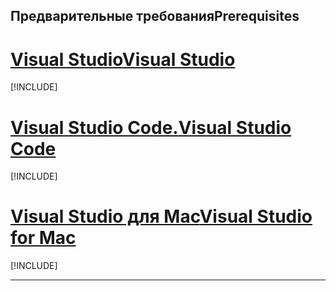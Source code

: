 ## <a name="prerequisites"></a><span data-ttu-id="bffe9-101">Предварительные требования</span><span class="sxs-lookup"><span data-stu-id="bffe9-101">Prerequisites</span></span>

# <a name="visual-studiotabvisual-studio"></a>[<span data-ttu-id="bffe9-102">Visual Studio</span><span class="sxs-lookup"><span data-stu-id="bffe9-102">Visual Studio</span></span>](#tab/visual-studio)

[!INCLUDE[](~/includes/net-core-prereqs-vs-2.2.md)]

# <a name="visual-studio-codetabvisual-studio-code"></a>[<span data-ttu-id="bffe9-103">Visual Studio Code.</span><span class="sxs-lookup"><span data-stu-id="bffe9-103">Visual Studio Code</span></span>](#tab/visual-studio-code)

[!INCLUDE[](~/includes/net-core-prereqs-vsc-2.2.md)]

# <a name="visual-studio-for-mactabvisual-studio-mac"></a>[<span data-ttu-id="bffe9-104">Visual Studio для Mac</span><span class="sxs-lookup"><span data-stu-id="bffe9-104">Visual Studio for Mac</span></span>](#tab/visual-studio-mac)

[!INCLUDE[](~/includes/net-core-prereqs-mac-2.2.md)]

---